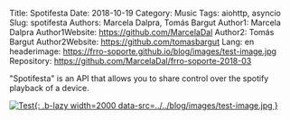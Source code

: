 Title: Spotifesta
Date: 2018-10-19
Category: Music
Tags: aiohttp, asyncio
Slug: spotifesta
Authors: Marcela Dalpra, Tomás Bargut
Author1: Marcela Dalpra
Author1Website: https://github.com/MarcelaDal
Author2: Tomás Bargut
Author2Website: https://github.com/tomasbargut
Lang: en
headerimage: https://frro-soporte.github.io/blog/images/test-image.jpg
Repository: https://github.com/MarcelaDal/frro-soporte-2018-03

"Spotifesta" is an API that allows you to share control over the spotify playback of a device.

<!-- PELICAN_END_SUMMARY -->

[![Test]({attach}images/test-image-thumbnail.jpg){: .b-lazy width=2000 data-src=../../blog/images/test-image.jpg }](../../blog/images/test-image.jpg)
